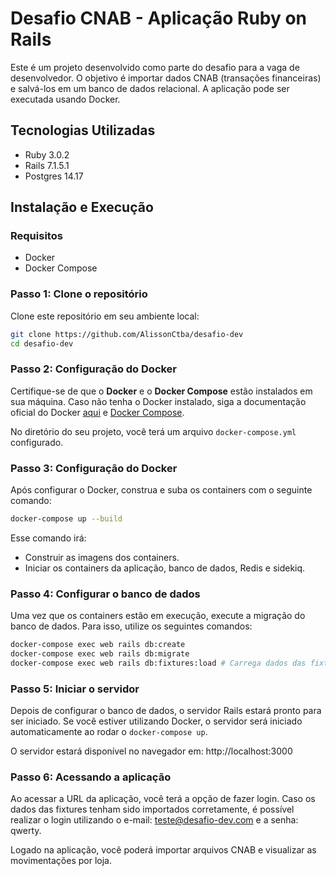 # Desafio CNAB - Aplicação Ruby on Rails

Este é um projeto desenvolvido como parte do desafio para a vaga de desenvolvedor. O objetivo é importar dados CNAB (transações financeiras) e salvá-los em um banco de dados relacional. A aplicação pode ser executada usando Docker.

## Tecnologias Utilizadas

- Ruby 3.0.2
- Rails 7.1.5.1
- Postgres 14.17

## Instalação e Execução

### Requisitos

- Docker
- Docker Compose

### Passo 1: Clone o repositório

Clone este repositório em seu ambiente local:

```bash
git clone https://github.com/AlissonCtba/desafio-dev
cd desafio-dev
```

### Passo 2: Configuração do Docker

Certifique-se de que o **Docker** e o **Docker Compose** estão instalados em sua máquina. Caso não tenha o Docker instalado, siga a documentação oficial do Docker [aqui](https://docs.docker.com/get-docker/) e [Docker Compose](https://docs.docker.com/compose/install/).

No diretório do seu projeto, você terá um arquivo `docker-compose.yml` configurado.

### Passo 3: Configuração do Docker

Após configurar o Docker, construa e suba os containers com o seguinte comando:

```bash
docker-compose up --build
```

Esse comando irá:

- Construir as imagens dos containers.
- Iniciar os containers da aplicação, banco de dados, Redis e sidekiq.

### Passo 4: Configurar o banco de dados

Uma vez que os containers estão em execução, execute a migração do banco de dados. Para isso, utilize os seguintes comandos:

```bash
docker-compose exec web rails db:create
docker-compose exec web rails db:migrate
docker-compose exec web rails db:fixtures:load # Carrega dados das fixtures (opcional)
```

### Passo 5: Iniciar o servidor

Depois de configurar o banco de dados, o servidor Rails estará pronto para ser iniciado. Se você estiver utilizando Docker, o servidor será iniciado automaticamente ao rodar o `docker-compose up`.

O servidor estará disponível no navegador em: http://localhost:3000

### Passo 6: Acessando a aplicação

Ao acessar a URL da aplicação, você terá a opção de fazer login. Caso os dados das fixtures tenham sido importados corretamente, é possível realizar o login utilizando o e-mail: teste@desafio-dev.com e a senha: qwerty.

Logado na aplicação, você poderá importar arquivos CNAB e visualizar as movimentações por loja.